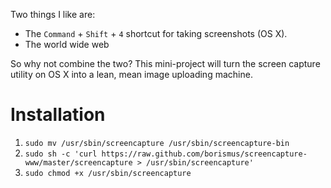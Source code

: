 Two things I like are:

* The `Command` + `Shift` + `4` shortcut for taking screenshots (OS X).
* The world wide web

So why not combine the two? This mini-project will turn the screen
capture utility on OS X into a lean, mean image uploading machine.

# Installation

1. `sudo mv /usr/sbin/screencapture /usr/sbin/screencapture-bin`
2. `sudo sh -c 'curl https://raw.github.com/borismus/screencapture-www/master/screencapture > /usr/sbin/screencapture'`
3. `sudo chmod +x /usr/sbin/screencapture`
